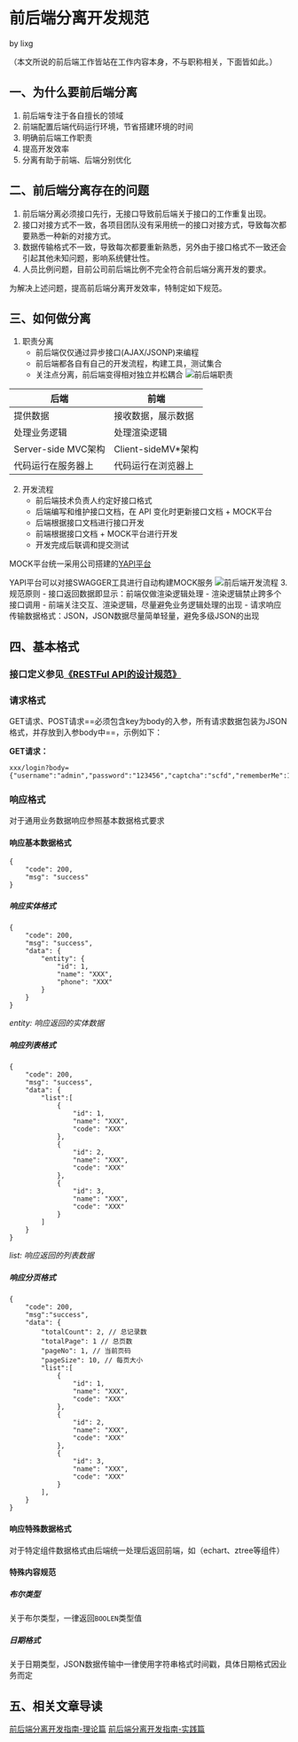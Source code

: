 # 前后端分离开发规范
by lixg

（本文所说的前后端工作皆站在工作内容本身，不与职称相关，下面皆如此。）

## 一、为什么要前后端分离
1. 前后端专注于各自擅长的领域
2. 前端配置后端代码运行环境，节省搭建环境的时间
3. 明确前后端工作职责
4. 提高开发效率
5. 分离有助于前端、后端分别优化

## 二、前后端分离存在的问题
1. 前后端分离必须接口先行，无接口导致前后端关于接口的工作重复出现。
2. 接口对接方式不一致，各项目团队没有采用统一的接口对接方式，导致每次都要熟悉一种新的对接方式。
3. 数据传输格式不一致，导致每次都要重新熟悉，另外由于接口格式不一致还会引起其他未知问题，影响系统健壮性。
4. 人员比例问题，目前公司前后端比例不完全符合前后端分离开发的要求。

为解决上述问题，提高前后端分离开发效率，特制定如下规范。

## 三、如何做分离
1. 职责分离
    - 前后端仅仅通过异步接口(AJAX/JSONP)来编程
    - 前后端都各自有自己的开发流程，构建工具，测试集合
    - 关注点分离，前后端变得相对独立并松耦合
![前后端职责](https://upload-images.jianshu.io/upload_images/2062729-cbc42c9b88dd22a9.png?imageMogr2/auto-orient/strip|imageView2/2/w/660/format/webp)

后端 | 前端
---|---
提供数据 | 接收数据，展示数据
处理业务逻辑 | 处理渲染逻辑
Server-side MVC架构 | Client-sideMV*架构
代码运行在服务器上 | 代码运行在浏览器上

2. 开发流程
    - 前后端技术负责人约定好接口格式
    - 后端编写和维护接口文档，在 API 变化时更新接口文档 + MOCK平台
    - 后端根据接口文档进行接口开发
    - 前端根据接口文档 + MOCK平台进行开发
    - 开发完成后联调和提交测试

MOCK平台统一采用公司搭建的[YAPI平台](http://oapi.thunisoft.com/)

YAPI平台可以对接SWAGGER工具进行自动构建MOCK服务
![前后端开发流程](https://img2018.cnblogs.com/blog/1201417/201906/1201417-20190601182052502-885579825.png)
3. 规范原则
    - 接口返回数据即显示：前端仅做渲染逻辑处理
    - 渲染逻辑禁止跨多个接口调用
    - 前端关注交互、渲染逻辑，尽量避免业务逻辑处理的出现
    - 请求响应传输数据格式：JSON，JSON数据尽量简单轻量，避免多级JSON的出现

## 四、基本格式
### 接口定义参见[《RESTFul API的设计规范》](https://github.com/lixuguang/FEManage/blob/master/Restful%20API%20%E7%9A%84%E8%AE%BE%E8%AE%A1%E8%A7%84%E8%8C%83.md)

### 请求格式
GET请求、POST请求==必须包含key为body的入参，所有请求数据包装为JSON格式，并存放到入参body中==，示例如下：

**GET请求：**

```
xxx/login?body={"username":"admin","password":"123456","captcha":"scfd","rememberMe":1}
```

### 响应格式
对于通用业务数据响应参照基本数据格式要求
#### 响应基本数据格式
```
{
    "code": 200,
    "msg": "success"
}
```
##### 响应实体格式
```
{
    "code": 200,
    "msg": "success",
    "data": {
        "entity": {
            "id": 1,
            "name": "XXX",
            "phone": "XXX"
        }
    }
}
```
*entity: 响应返回的实体数据*
##### 响应列表格式
```
{
    "code": 200,
    "msg": "success",
    "data": {
        "list":[
            {
                "id": 1,
                "name": "XXX",
                "code": "XXX"
            },
            {
                "id": 2,
                "name": "XXX",
                "code": "XXX"
            },
            {
                "id": 3,
                "name": "XXX",
                "code": "XXX"
            }
        ]
    }
}
```
*list: 响应返回的列表数据*
##### 响应分页格式
```
{
    "code": 200,
    "msg":"success",
    "data": {
        "totalCount": 2, // 总记录数
        "totalPage": 1 // 总页数
        "pageNo": 1, // 当前页码
        "pageSize": 10, // 每页大小
        "list":[
            {
                "id": 1,
                "name": "XXX",
                "code": "XXX"
            },
            {
                "id": 2,
                "name": "XXX",
                "code": "XXX"
            },
            {
                "id": 3,
                "name": "XXX",
                "code": "XXX"
            }
        ],
    }
}
```
#### 响应特殊数据格式
对于特定组件数据格式由后端统一处理后返回前端，如（echart、ztree等组件）
#### 特殊内容规范
##### 布尔类型
关于布尔类型，一律返回`BOOLEN`类型值
##### 日期格式
关于日期类型，JSON数据传输中一律使用字符串格式时间戳，具体日期格式因业务而定
## 五、相关文章导读
[前后端分离开发指南-理论篇](https://github.com/lixuguang/FEManage/blob/master/%E5%89%8D%E5%90%8E%E7%AB%AF%E5%88%86%E7%A6%BB%E5%BC%80%E5%8F%91%E6%8C%87%E5%8D%97.md)
[前后端分离开发指南-实践篇](https://github.com/lixuguang/ita1024/blob/master/%E7%BD%91%E6%98%93%E5%89%8D%E5%90%8E%E7%AB%AF%E5%88%86%E7%A6%BB%E5%AE%9E%E8%B7%B5%20-%20%E4%BF%AE%E8%AE%A2%E7%89%88.md)